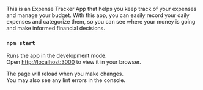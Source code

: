 This is an Expense Tracker App that helps you keep track of your expenses and manage your budget. With this app, you can easily record your daily expenses and categorize them, so you can see where your money is going and make informed financial decisions.

### `npm start`

Runs the app in the development mode.\
Open [http://localhost:3000](http://localhost:3000) to view it in your browser.

The page will reload when you make changes.\
You may also see any lint errors in the console.